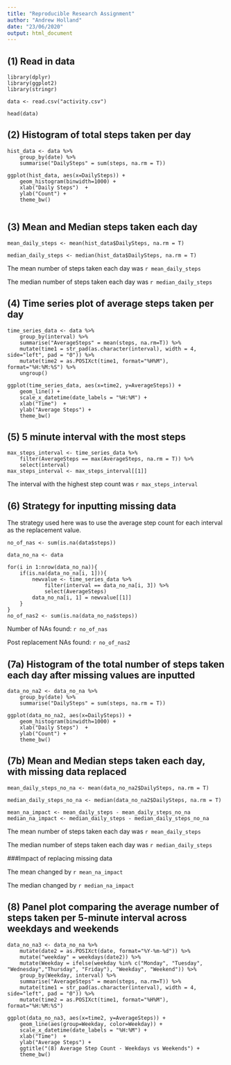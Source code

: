 ```yaml
---
title: "Reproducible Research Assignment"
author: "Andrew Holland"
date: "23/06/2020"
output: html_document
---
```


## (1) Read in data

```{r echo=TRUE}
library(dplyr)
library(ggplot2)
library(stringr)

data <- read.csv("activity.csv")

head(data)
```

## (2) Histogram of total steps taken per day

```{r echo=TRUE}
hist_data <- data %>%
    group_by(date) %>%
    summarise("DailySteps" = sum(steps, na.rm = T))

ggplot(hist_data, aes(x=DailySteps)) + 
    geom_histogram(binwidth=1000) +
    xlab("Daily Steps")  +
    ylab("Count") +
    theme_bw()
    
```

## (3) Mean and Median steps taken each day

```{r echo=TRUE}
mean_daily_steps <- mean(hist_data$DailySteps, na.rm = T)

median_daily_steps <- median(hist_data$DailySteps, na.rm = T)

```

The mean number of steps taken each day was `r mean_daily_steps`

The median number of steps taken each day was `r median_daily_steps`

## (4) Time series plot of average steps taken per day

```{r echo=TRUE}
time_series_data <- data %>%
    group_by(interval) %>%
    summarise("AverageSteps" = mean(steps, na.rm=T)) %>%
    mutate(time1 = str_pad(as.character(interval), width = 4, side="left", pad = "0")) %>%
    mutate(time2 = as.POSIXct(time1, format="%H%M"), format="%H:%M:%S") %>%
    ungroup()

ggplot(time_series_data, aes(x=time2, y=AverageSteps)) +
    geom_line() +
    scale_x_datetime(date_labels = "%H:%M") +
    xlab("Time")  +
    ylab("Average Steps") +
    theme_bw()

```


## (5) 5 minute interval with the most steps

```{r echo=TRUE}
max_steps_interval <- time_series_data %>%
    filter(AverageSteps == max(AverageSteps, na.rm = T)) %>%
    select(interval)
max_steps_interval <- max_steps_interval[[1]]

```

The interval with the highest step count was `r max_steps_interval`

## (6) Strategy for inputting missing data

The strategy used here was to use the average step count for each interval as the replacement value.

```{r echo=TRUE}
no_of_nas <- sum(is.na(data$steps))

data_no_na <- data

for(i in 1:nrow(data_no_na)){
    if(is.na(data_no_na[i, 1])){
        newvalue <- time_series_data %>%
            filter(interval == data_no_na[i, 3]) %>%
            select(AverageSteps)
        data_no_na[i, 1] = newvalue[[1]]
    }
}
no_of_nas2 <- sum(is.na(data_no_na$steps))

```

Number of NAs found: `r no_of_nas`

Post replacement NAs found: `r no_of_nas2`

## (7a) Histogram of the total number of steps taken each day after missing values are inputted

```{r echo=TRUE}
data_no_na2 <- data_no_na %>%
    group_by(date) %>%
    summarise("DailySteps" = sum(steps, na.rm = T))

ggplot(data_no_na2, aes(x=DailySteps)) + 
    geom_histogram(binwidth=1000) +
    xlab("Daily Steps")  +
    ylab("Count") +
    theme_bw()
```

## (7b) Mean and Median steps taken each day, with missing data replaced

```{r echo=TRUE}
mean_daily_steps_no_na <- mean(data_no_na2$DailySteps, na.rm = T)

median_daily_steps_no_na <- median(data_no_na2$DailySteps, na.rm = T)

mean_na_impact <- mean_daily_steps - mean_daily_steps_no_na
median_na_impact <- median_daily_steps - median_daily_steps_no_na

```

The mean number of steps taken each day was `r mean_daily_steps`

The median number of steps taken each day was `r median_daily_steps`

###Impact of replacing missing data

The mean changed by `r mean_na_impact`

The median changed by `r median_na_impact`

## (8) Panel plot comparing the average number of steps taken per 5-minute interval across weekdays and weekends

```{r echo=TRUE}
data_no_na3 <- data_no_na %>%
    mutate(date2 = as.POSIXct(date, format="%Y-%m-%d")) %>%
    mutate("weekday" = weekdays(date2)) %>%
    mutate(Weekday = ifelse(weekday %in% c("Monday", "Tuesday", "Wednesday","Thursday", "Friday"), "Weekday", "Weekend")) %>%
    group_by(Weekday, interval) %>%
    summarise("AverageSteps" = mean(steps, na.rm=T)) %>%
    mutate(time1 = str_pad(as.character(interval), width = 4, side="left", pad = "0")) %>%
    mutate(time2 = as.POSIXct(time1, format="%H%M"), format="%H:%M:%S")

ggplot(data_no_na3, aes(x=time2, y=AverageSteps)) +
    geom_line(aes(group=Weekday, color=Weekday)) +
    scale_x_datetime(date_labels = "%H:%M") +
    xlab("Time")  +
    ylab("Average Steps") +
    ggtitle("(8) Average Step Count - Weekdays vs Weekends") +
    theme_bw()
```






